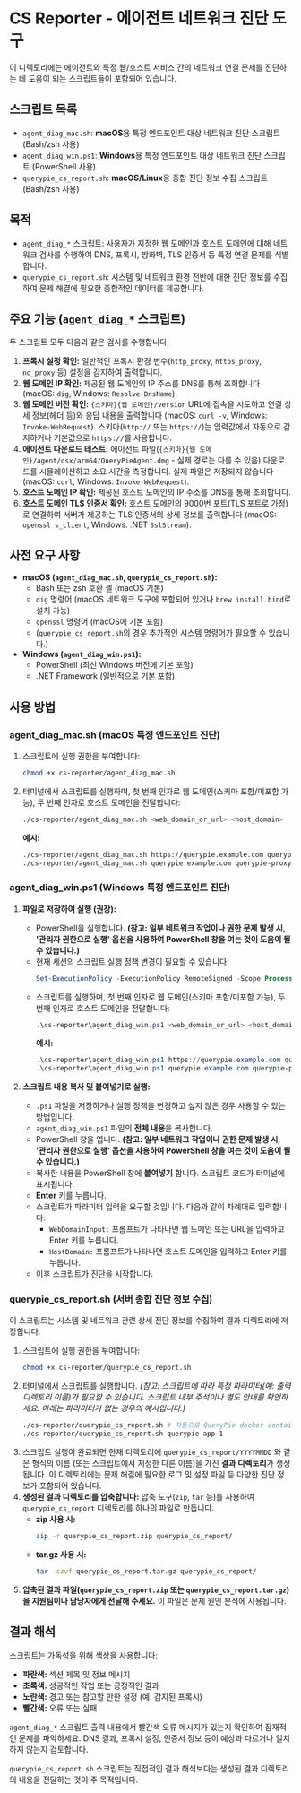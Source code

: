 # CS Reporter - 에이전트 네트워크 진단 도구

이 디렉토리에는 에이전트와 특정 웹/호스트 서비스 간의 네트워크 연결 문제를 진단하는 데 도움이 되는 스크립트들이 포함되어 있습니다.

## 스크립트 목록

*   `agent_diag_mac.sh`: **macOS**용 특정 엔드포인트 대상 네트워크 진단 스크립트 (Bash/zsh 사용)
*   `agent_diag_win.ps1`: **Windows**용 특정 엔드포인트 대상 네트워크 진단 스크립트 (PowerShell 사용)
*   `querypie_cs_report.sh`: **macOS/Linux**용 종합 진단 정보 수집 스크립트 (Bash/zsh 사용)

## 목적

*   `agent_diag_*` 스크립트: 사용자가 지정한 웹 도메인과 호스트 도메인에 대해 네트워크 검사를 수행하여 DNS, 프록시, 방화벽, TLS 인증서 등 특정 연결 문제를 식별합니다.
*   `querypie_cs_report.sh`: 시스템 및 네트워크 환경 전반에 대한 진단 정보를 수집하여 문제 해결에 필요한 종합적인 데이터를 제공합니다.

## 주요 기능 (`agent_diag_*` 스크립트)

두 스크립트 모두 다음과 같은 검사를 수행합니다:

1.  **프록시 설정 확인:** 일반적인 프록시 환경 변수(`http_proxy`, `https_proxy`, `no_proxy` 등) 설정을 감지하여 출력합니다.
2.  **웹 도메인 IP 확인:** 제공된 웹 도메인의 IP 주소를 DNS를 통해 조회합니다 (macOS: `dig`, Windows: `Resolve-DnsName`).
3.  **웹 도메인 버전 확인:** `{스키마}{웹 도메인}/version` URL에 접속을 시도하고 연결 상세 정보(헤더 등)와 응답 내용을 출력합니다 (macOS: `curl -v`, Windows: `Invoke-WebRequest`). 스키마(`http://` 또는 `https://`)는 입력값에서 자동으로 감지하거나 기본값으로 `https://`를 사용합니다.
4.  **에이전트 다운로드 테스트:** 에이전트 파일(`{스키마}{웹 도메인}/agent/osx/arm64/QueryPieAgent.dmg` - 실제 경로는 다를 수 있음) 다운로드를 시뮬레이션하고 소요 시간을 측정합니다. 실제 파일은 저장되지 않습니다 (macOS: `curl`, Windows: `Invoke-WebRequest`).
5.  **호스트 도메인 IP 확인:** 제공된 호스트 도메인의 IP 주소를 DNS를 통해 조회합니다.
6.  **호스트 도메인 TLS 인증서 확인:** 호스트 도메인의 9000번 포트(TLS 포트로 가정)로 연결하여 서버가 제공하는 TLS 인증서의 상세 정보를 출력합니다 (macOS: `openssl s_client`, Windows: .NET `SslStream`).

## 사전 요구 사항

*   **macOS (`agent_diag_mac.sh`, `querypie_cs_report.sh`):**
    *   Bash 또는 zsh 호환 셸 (macOS 기본)
    *   `dig` 명령어 (macOS 네트워크 도구에 포함되어 있거나 `brew install bind`로 설치 가능)
    *   `openssl` 명령어 (macOS에 기본 포함)
    *   (`querypie_cs_report.sh`의 경우 추가적인 시스템 명령어가 필요할 수 있습니다.)
*   **Windows (`agent_diag_win.ps1`):**
    *   PowerShell (최신 Windows 버전에 기본 포함)
    *   .NET Framework (일반적으로 기본 포함)

## 사용 방법

### agent_diag_mac.sh (macOS 특정 엔드포인트 진단)

1.  스크립트에 실행 권한을 부여합니다:
    ```bash
    chmod +x cs-reporter/agent_diag_mac.sh
    ```
2.  터미널에서 스크립트를 실행하며, 첫 번째 인자로 웹 도메인(스키마 포함/미포함 가능), 두 번째 인자로 호스트 도메인을 전달합니다:
    ```bash
    ./cs-reporter/agent_diag_mac.sh <web_domain_or_url> <host_domain>
    ```
    **예시:**
    ```bash
    ./cs-reporter/agent_diag_mac.sh https://querypie.example.com querypie-proxy.example.com
    ./cs-reporter/agent_diag_mac.sh querypie.example.com querypie-proxy.example.com
    ```

### agent_diag_win.ps1 (Windows 특정 엔드포인트 진단)

1.  **파일로 저장하여 실행 (권장):**
    *   PowerShell을 실행합니다. **(참고: 일부 네트워크 작업이나 권한 문제 발생 시, '관리자 권한으로 실행' 옵션을 사용하여 PowerShell 창을 여는 것이 도움이 될 수 있습니다.)**
    *   현재 세션의 스크립트 실행 정책 변경이 필요할 수 있습니다:
        ```powershell
        Set-ExecutionPolicy -ExecutionPolicy RemoteSigned -Scope Process
        ```
    *   스크립트를 실행하며, 첫 번째 인자로 웹 도메인(스키마 포함/미포함 가능), 두 번째 인자로 호스트 도메인을 전달합니다:
        ```powershell
        .\cs-reporter\agent_diag_win.ps1 <web_domain_or_url> <host_domain>
        ```
        **예시:**
        ```powershell
        .\cs-reporter\agent_diag_win.ps1 https://querypie.example.com querypie-proxy.example.com
        .\cs-reporter\agent_diag_win.ps1 querypie.example.com querypie-proxy.example.com
        ```

2.  **스크립트 내용 복사 및 붙여넣기로 실행:**
    *   `.ps1` 파일을 저장하거나 실행 정책을 변경하고 싶지 않은 경우 사용할 수 있는 방법입니다.
    *   `agent_diag_win.ps1` 파일의 **전체 내용**을 복사합니다.
    *   PowerShell 창을 엽니다. **(참고: 일부 네트워크 작업이나 권한 문제 발생 시, '관리자 권한으로 실행' 옵션을 사용하여 PowerShell 창을 여는 것이 도움이 될 수 있습니다.)**
    *   복사한 내용을 PowerShell 창에 **붙여넣기** 합니다. 스크립트 코드가 터미널에 표시됩니다.
    *   **Enter** 키를 누릅니다.
    *   스크립트가 파라미터 입력을 요구할 것입니다. 다음과 같이 차례대로 입력합니다:
        *   `WebDomainInput:` 프롬프트가 나타나면 웹 도메인 또는 URL을 입력하고 Enter 키를 누릅니다.
        *   `HostDomain:` 프롬프트가 나타나면 호스트 도메인을 입력하고 Enter 키를 누릅니다.
    *   이후 스크립트가 진단을 시작합니다.

### querypie_cs_report.sh (서버 종합 진단 정보 수집)

이 스크립트는 시스템 및 네트워크 관련 상세 진단 정보를 수집하여 결과 디렉토리에 저장합니다.

1.  스크립트에 실행 권한을 부여합니다:
    ```bash
    chmod +x cs-reporter/querypie_cs_report.sh
    ```
2.  터미널에서 스크립트를 실행합니다.
    *(참고: 스크립트에 따라 특정 파라미터(예: 출력 디렉토리 이름)가 필요할 수 있습니다. 스크립트 내부 주석이나 별도 안내를 확인하세요. 아래는 파라미터가 없는 경우의 예시입니다.)*
    ```bash
    ./cs-reporter/querypie_cs_report.sh # 자동으로 QueryPie docker container 이름을 찾습니다.
    ./cs-reporter/querypie_cs_report.sh querypie-app-1    
    ```
3.  스크립트 실행이 완료되면 현재 디렉토리에 `querypie_cs_report/YYYYMMDD` 와 같은 형식의 이름 (또는 스크립트에서 지정한 다른 이름)을 가진 **결과 디렉토리**가 생성됩니다. 이 디렉토리에는 문제 해결에 필요한 로그 및 설정 파일 등 다양한 진단 정보가 포함되어 있습니다.
4.  **생성된 결과 디렉토리를 압축합니다:** 압축 도구(`zip`, `tar` 등)를 사용하여 `querypie_cs_report` 디렉토리를 하나의 파일로 만듭니다.
    *   **zip 사용 시:**
        ```bash
        zip -r querypie_cs_report.zip querypie_cs_report/
        ```
    *   **tar.gz 사용 시:**
        ```bash
        tar -czvf querypie_cs_report.tar.gz querypie_cs_report/
        ```
5.  **압축된 결과 파일(`querypie_cs_report.zip` 또는 `querypie_cs_report.tar.gz`)을 지원팀이나 담당자에게 전달해 주세요.** 이 파일은 문제 원인 분석에 사용됩니다.

## 결과 해석

스크립트는 가독성을 위해 색상을 사용합니다:
*   **파란색:** 섹션 제목 및 정보 메시지
*   **초록색:** 성공적인 작업 또는 긍정적인 결과
*   **노란색:** 경고 또는 참고할 만한 설정 (예: 감지된 프록시)
*   **빨간색:** 오류 또는 실패

`agent_diag_*` 스크립트 출력 내용에서 빨간색 오류 메시지가 있는지 확인하여 잠재적인 문제를 파악하세요. DNS 결과, 프록시 설정, 인증서 정보 등이 예상과 다르거나 일치하지 않는지 검토합니다.

`querypie_cs_report.sh` 스크립트는 직접적인 결과 해석보다는 생성된 결과 디렉토리의 내용을 전달하는 것이 주 목적입니다. 